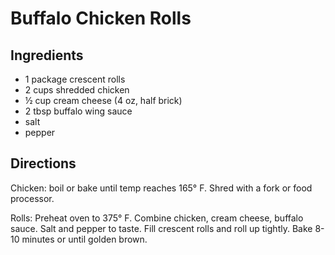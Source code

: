 # Buffalo Chicken Rolls

## Ingredients

- 1 package crescent rolls
- 2 cups shredded chicken
- ½ cup cream cheese (4 oz, half brick)
- 2 tbsp buffalo wing sauce
- salt
- pepper

## Directions

Chicken: boil or bake until temp reaches 165° F. Shred with a fork or food
processor.

Rolls: Preheat oven to 375° F. Combine chicken, cream cheese, buffalo sauce.
Salt and pepper to taste. Fill crescent rolls and roll up tightly. Bake 8-10
minutes or until golden brown.
